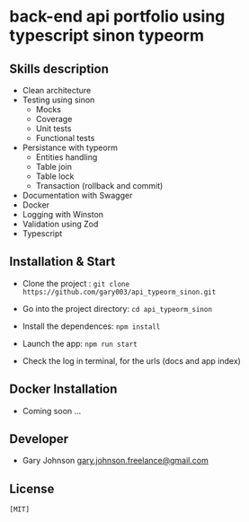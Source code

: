 #  back-end api portfolio using typescript sinon typeorm

## Skills description

- Clean architecture
- Testing using sinon
    * Mocks
    * Coverage
    * Unit tests
    * Functional tests
- Persistance with typeorm
    * Entities handling
    * Table join
    * Table lock
    * Transaction (rollback and commit)
- Documentation with Swagger
- Docker
- Logging with Winston
- Validation using Zod
- Typescript

## Installation & Start

- Clone the project :
    `git clone https://github.com/gary003/api_typeorm_sinon.git`

- Go into the project directory:
    `cd api_typeorm_sinon`

- Install the dependences:
    `npm install`

- Launch the app:
    `npm run start`

- Check the log in terminal, for the urls (docs and app index)

## Docker Installation

- Coming soon ...

## Developer

 - Gary Johnson <gary.johnson.freelance@gmail.com>

## License

    [MIT]
